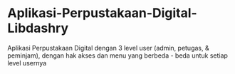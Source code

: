# Aplikasi-Perpustakaan-Digital-Libdashry
Aplikasi Perpustakaan Digital dengan 3 level user (admin, petugas, &amp; peminjam), dengan hak akses dan menu yang berbeda - beda untuk setiap level usernya
